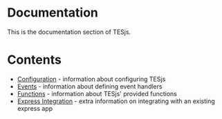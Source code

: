 # Documentation
This is the documentation section of TESjs.

# Contents
- [Configuration](configuration.md) - information about configuring TESjs
- [Events](events.md) - information about defining event handlers
- [Functions](functions.md) - information about TESjs' provided functions
- [Express Integration](express_integration.md) - extra information on integrating with an existing express app
